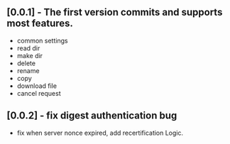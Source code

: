 ## [0.0.1] - The first version commits and supports most features.

* common settings
* read dir
* make dir
* delete
* rename
* copy
* download file
* cancel request

## [0.0.2] - fix digest authentication bug

- fix when server nonce expired, add recertification Logic.